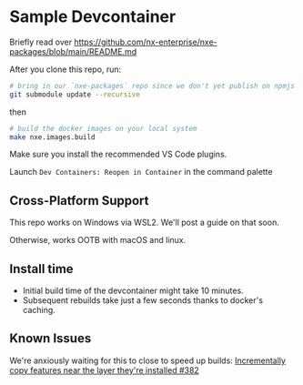 # Sample Devcontainer

Briefly read over https://github.com/nx-enterprise/nxe-packages/blob/main/README.md

After you clone this repo, run:

```sh
# bring in our `nxe-packages` repo since we don't yet publish on npmjs
git submodule update --recursive
```

then

```sh
# build the docker images on your local system
make nxe.images.build
```

Make sure you install the recommended VS Code plugins.

Launch `Dev Containers: Reopen in Container` in the command palette

## Cross-Platform Support

This repo works on Windows via WSL2. We'll post a guide on that soon.

Otherwise, works OOTB with macOS and linux.

## Install time

- Initial build time of the devcontainer might take 10 minutes.
- Subsequent rebuilds take just a few seconds thanks to docker's caching.

## Known Issues

We're anxiously waiting for this to close to speed up builds: [Incrementally copy features near the layer they're installed #382](https://github.com/devcontainers/cli/pull/382)
